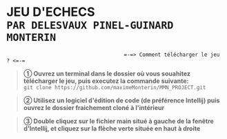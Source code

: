**JEU D'ECHECS**\
 ```PAR DELESVAUX PINEL-GUINARD MONTERIN```
 =

```
                                      =-=> Comment télécharger le jeu ? <=-=
```

> __➀ Ouvrez un terminal dans le dossier où vous souahitez télécharger le jeu, puis executez la commande suivante:__\
> `git clone https://github.com/maximeMonterin/MMN_PROJECT.git`

> __➁ Utilisez un logiciel d'édition de code (de préférence Intellij) puis ouvrez le dossier fraichement cloné à l'intérieur__

> __③ Double cliquez sur le fichier main situé à gauche de la fenêtre d'Intellij, et cliquez sur la flèche verte située en haut à droite__
 

